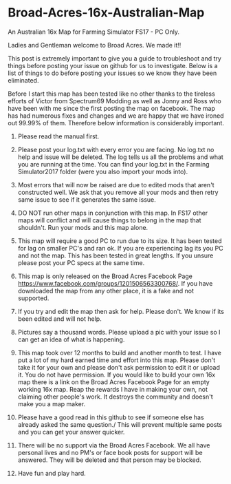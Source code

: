 # Broad-Acres-16x-Australian-Map
An Australian 16x Map for Farming Simulator FS17 - PC Only.


Ladies and Gentleman welcome to Broad Acres. We made it!!

This post is extremely important to give you a guide to troubleshoot and try things before posting your issue on github for us to investigate. Below is a list of things to do before posting your issues so we know they have been eliminated.

Before I start this map has been tested like no other thanks to the tireless efforts of Victor from Spectrum69 Modding as well as Jonny and Ross who have been with me since the first posting the map on facebook. The map has had numerous fixes and changes and we are happy that we have ironed out 99.99% of them. Therefore below information is considerably important.

 1. Please read the manual first.

 2. Please post your log.txt with every error you are facing. No log.txt no help and issue will be deleted. The log tells us all the problems and what you are running at the time. You can find your log.txt in the Farming Simulator2017 folder (were you also import your mods into).

3. Most errors that will now be raised are due to edited mods that aren't constructed well. We ask that you remove all your mods and then retry same issue to see if it generates the same issue.

4. DO NOT run other maps in conjunction with this map. In FS17 other maps will conflict and will cause things to belong in the map that shouldn't. Run your mods and this map alone.

5. This map will require a good PC to run due to its size. It has been tested for lag on smaller PC's and ran ok. If you are experiencing lag its you PC and not the map. This has been tested in great lengths. If you unsure please post your PC specs at the same time.

6. This map is only released on the Broad Acres Facebook Page https://www.facebook.com/groups/1201506563300768/.
If you have downloaded the map from any other place, it is a fake and not supported.

7. If you try and edit the map then ask for help. Please don't. We know if its been edited and will not help.

8. Pictures say a thousand words. Please upload a pic with your issue so I can get an idea of what is happening.

9. This map took over 12 months to build and another month to test. I have put a lot of my hard earned time and effort into this map. Please don't take it for your own and please don't ask permission to edit it or upload it. You do not have permission. If you would like to build your own 16x map there is a link on the Broad Acres Facebook Page for an empty working 16x map. Reap the rewards I have in making your own, not claiming other people's work. It destroys the community and doesn't make you a map maker.

10. Please have a good read in this github to see if someone else has already asked the same question./ This will prevent multiple same posts and you can get your answer quicker.

11. There will be no support via the Broad Acres Facebook. We all have personal lives and no PM's or face book posts for support will be answered. They will be deleted and that person may be blocked.

11. Have fun and play hard.
